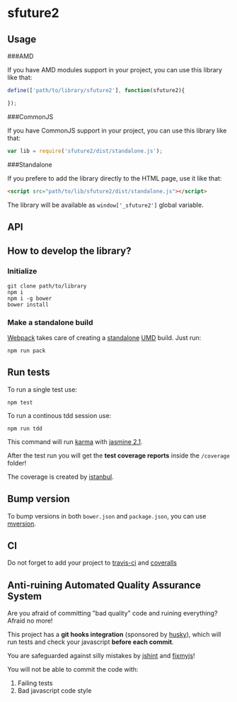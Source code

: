 sfuture2
========

Usage
-----

###AMD

If you have AMD modules support in your project, you can use this library like that:

```javascript
define(['path/to/library/sfuture2'], function(sfuture2){

});
```

###CommonJS

If you have CommonJS support in your project, you can use this library like that:

```javascript
var lib = require('sfuture2/dist/standalone.js');
```

###Standalone

If you prefere to add the library directly to the HTML page, use it like that:

```html
<script src="path/to/lib/sfuture2/dist/standalone.js"></script>
```

The library will be available as `window['_sfuture2']` global variable.


API
---




## How to develop the library?

### Initialize

```
git clone path/to/library
npm i
npm i -g bower
bower install
```


### Make a standalone build

[Webpack][1] takes care of creating a [standalone][2] [UMD][3] build. Just run:

```
npm run pack
```

## Run tests

To run a single test use:

```
npm test
```

To run a continous tdd session use:

```
npm run tdd
```

This command will run [karma][4] with [jasmine 2.1][5].

After the test run you will get the **test coverage reports** inside the `/coverage` folder!

The coverage is created by [istanbul][6].

## Bump version

To bump versions in both `bower.json` and `package.json`, you can use [mversion][10].

## CI

Do not forget to add your project to [travis-ci][11] and [coveralls][12]

## Anti-ruining Automated Quality Assurance System

Are you afraid of committing "bad quality" code and ruining everything?
Afraid no more!

This project has a **git hooks integration** (sponsored by [husky][9]), which will run tests and check your javascript **before each commit**.

You are safeguarded against silly mistakes by [jshint][7] and [fixmyjs][8]!

You will not be able to commit the code with:

1. Failing tests
2. Bad javascript code style



[1]:http://webpack.github.io/
[2]:http://webpack.github.io/docs/configuration.html#output-librarytarget
[3]:https://github.com/umdjs/umd
[4]:http://karma-runner.github.io/0.12/index.html
[5]:http://jasmine.github.io/2.1/introduction.html
[6]:http://gotwarlost.github.io/istanbul/
[7]:http://jshint.com/about/
[8]:https://github.com/jshint/fixmyjs
[9]:https://github.com/typicode/husky
[10]:https://www.npmjs.com/package/mversion
[11]:https://travis-ci.org
[12]:https://coveralls.io/repos